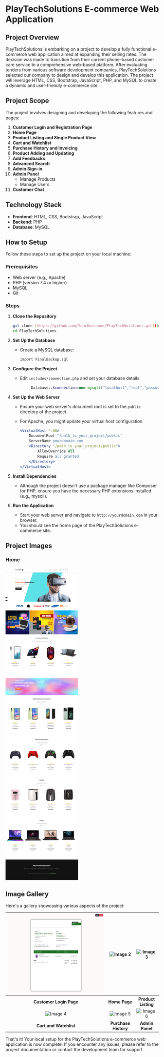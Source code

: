 # PlayTechSolutions E-commerce Web Application

## Project Overview

PlayTechSolutions is embarking on a project to develop a fully functional e-commerce web application aimed at expanding their selling rates. The decision was made to transition from their current phone-based customer care service to a comprehensive web-based platform. After evaluating tenders from various software development companies, PlayTechSolutions selected our company to design and develop this application. The project will leverage HTML, CSS, Bootstrap, JavaScript, PHP, and MySQL to create a dynamic and user-friendly e-commerce site.

## Project Scope

The project involves designing and developing the following features and pages:

1. **Customer Login and Registration Page**
2. **Home Page**
3. **Product Listing and Single Product View**
4. **Cart and Watchlist**
5. **Purchase History and Invoicing**
6. **Product Adding and Updating**
7. **Add Feedbacks**
8. **Advanced Search**
9. **Admin Sign-in**
10. **Admin Panel**
    - Manage Products
    - Manage Users
11. **Customer Chat**

## Technology Stack

- **Frontend**: HTML, CSS, Bootstrap, JavaScript
- **Backend**: PHP
- **Database**: MySQL

## How to Setup

Follow these steps to set up the project on your local machine:

### Prerequisites

- Web server (e.g., Apache)
- PHP (version 7.4 or higher)
- MySQL
- Git

### Steps

1. **Clone the Repository**

    ```bash
    git clone [https://github.com/YourUsername/PlayTechSolutions.git](https://github.com/PasanSWijekoon/playtechsolutions.git)
    cd PlayTechSolutions
    ```

2. **Set Up the Database**

    - Create a MySQL database:
    
      ```sql
      import FinalBackup.sql 
      ```

3. **Configure the Project**

    - Edit `includes/connection.php` and set your database details:
    
      ```php
           Database::$connection=new mysqli("localhost","root","password","eShop","3306");
      ```

4. **Set Up the Web Server**

    - Ensure your web server's document root is set to the `public` directory of the project.
    - For Apache, you might update your virtual host configuration:
    
      ```apache
      <VirtualHost *:80>
          DocumentRoot "/path_to_your_project/public"
          ServerName yourdomain.com
          <Directory "/path_to_your_project/public">
              AllowOverride All
              Require all granted
          </Directory>
      </VirtualHost>
      ```

5. **Install Dependencies**

    - Although the project doesn't use a package manager like Composer for PHP, ensure you have the necessary PHP extensions installed (e.g., mysqli).

6. **Run the Application**

    - Start your web server and navigate to `http://yourdomain.com` in your browser.
    - You should see the home page of the PlayTechSolutions e-commerce site.
  
## Project Images

### Home
 ![Home](https://github.com/PasanSWijekoon/playtechsolutions/blob/cbb4e9ef9f51dc1f32751fbc9cdb877ee2bf4216/assets/img/1%20(6).png)

## Image Gallery

Here's a gallery showcasing various aspects of the project:

| ![Image 1](https://github.com/PasanSWijekoon/playtechsolutions/blob/7899cc514bd8651508caec9a45527cfce739ac18/assets/img/1%20(1).png) | ![Image 2](images/image2.png) | ![Image 3](images/image3.png) |
|:-----------------------------:|:-----------------------------:|:-----------------------------:|
| **Customer Login Page**       | **Home Page**                 | **Product Listing**           |
| ![Image 4](images/image4.png) | ![Image 5](images/image5.png) | ![Image 6](images/image6.png) |
| **Cart and Watchlist**        | **Purchase History**          | **Admin Panel**               |

That's it! Your local setup for the PlayTechSolutions e-commerce web application is now complete. If you encounter any issues, please refer to the project documentation or contact the development team for support.
